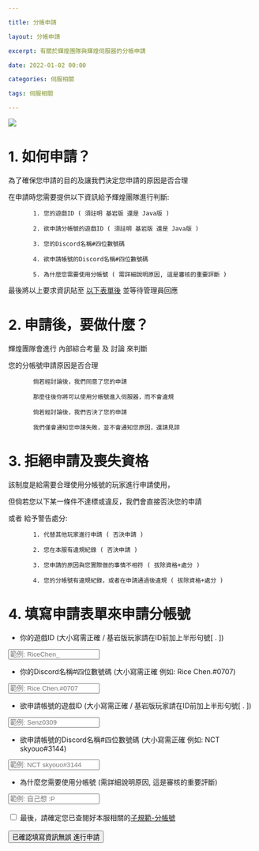```yaml
---

title: 分帳申請

layout: 分帳申請

excerpt: 有關於輝煌團隊與輝煌伺服器的分帳申請

date: 2022-01-02 00:00

categories: 伺服相關

tags: 伺服相關

---
```


![](https://media.discordapp.net/attachments/596718421966716928/971190210928992267/AddText_05-04-06.36.35.png)
# 1. 如何申請？

為了確保您申請的目的及讓我們決定您申請的原因是否合理

在申請時您需要提供以下資訊給予輝煌團隊進行判斷:



           1. 您的遊戲ID ( 須註明 基岩版 還是 Java版 )

           2. 欲申請分帳號的遊戲ID ( 須註明 基岩版 還是 Java版 )
           
           3. 您的Discord名稱#四位數號碼
           
           4. 欲申請帳號的Discord名稱#四位數號碼

           5. 為什麼您需要使用分帳號 ( 需詳細說明原因, 這是審核的重要評斷 )



最後將以上要求資訊貼至 <a href="https://www.brilliantw.net/%E5%88%86%E5%B8%B3%E7%94%B3%E8%AB%8B/#4-%E5%A1%AB%E5%AF%AB%E7%94%B3%E8%AB%8B%E8%A1%A8%E5%96%AE%E4%BE%86%E7%94%B3%E8%AB%8B%E5%88%86%E5%B8%B3%E8%99%9F">以下表單後</a> 並等待管理員回應

# 2. 申請後，要做什麼？

輝煌團隊會進行 內部綜合考量 及 討論 來判斷

您的分帳號申請原因是否合理



           倘若經討論後，我們同意了您的申請

           那麼往後你將可以使用分帳號進入伺服器，而不會違規

> 


           倘若經討論後，我們否決了您的申請

           我們僅會通知您申請失敗，並不會通知您原因，還請見諒



# 3. 拒絕申請及喪失資格

該制度是給需要合理使用分帳號的玩家進行申請使用，

但倘若您以下某一條件不達標或違反，我們會直接否決您的申請

或者 給予警告處分:



           1. 代替其他玩家進行申請 ( 否決申請 )

           2. 您在本服有違規紀錄 ( 否決申請 )

           3. 您申請的原因與您實際做的事情不相符 ( 拔除資格+處分 )

           4. 您的分帳號有違規紀錄，或者在申請通過後違規 ( 拔除資格+處分 )


# 4. 填寫申請表單來申請分帳號

- 你的遊戲ID (大小寫需正確 / 基岩版玩家請在ID前加上半形句號[ . ])
<div class="col-6">
<input class="form-control bg-dark" id="minecraftName" name="name" type="text" placeholder="範例: RiceChen_" onfocusout="checkMinecraftNameWithProxy()" required>
  <div id="preserve-minecraft-name"></div>
</div>


- 你的Discord名稱#四位數號碼 (大小寫需正確 例如: Rice Chen.#0707)
<div class="col-6">
<input class="form-control bg-dark" id="discordTag" name="discordTag" type="text" placeholder="範例: Rice Chen.#0707" onfocusout="checkDiscordTagWithProxy()" required>
  <div id="preserve-discord-tag"></div>
</div>

- 欲申請帳號的遊戲ID (大小寫需正確 / 基岩版玩家請在ID前加上半形句號[ . ])
<div class="col-6">
<input class="form-control bg-dark" id="minecraftName2" name="name2" type="text" placeholder="範例: Senz0309" onfocusout="checkMinecraftNameWithProxy2()" required>
  <div id="preserve-minecraft-name2"></div>
</div>


- 欲申請帳號的Discord名稱#四位數號碼 (大小寫需正確 例如: NCT skyouo#3144)
<div class="col-6">
<input class="form-control bg-dark" id="discordTag2" name="discordTag2" type="text" placeholder="範例: NCT skyouo#3144" onfocusout="checkDiscordTagWithProxy2()" required>
  <div id="preserve-discord-tag2"></div>
</div>

- 為什麼您需要使用分帳號 (需詳細說明原因, 這是審核的重要評斷)
<div class="col-6">
<input class="form-control bg-dark" id="comment" name="comment" type="text" placeholder="範例: 自己想 :P" required>
   <div id="preserve-comment-status" style="color: red;"></div>
</div>

<br />

<input type="checkbox" id="check-tos">
<label for="check-tos" class="form-check-label">最後，請確定您已查閱好本服相關的<a href="https://www.brilliantw.net/%E4%BC%BA%E6%9C%8D%E5%AE%88%E5%89%87/#7-2-%E5%AD%90%E8%A6%8F%E7%AF%84-%E5%88%86%E5%B8%B3%E8%99%9F">子規範-分帳號</a></label>
<div id="preserve-checkbox-status" style="color: red;"></div>
  
<br />
<button class="btn btn-primary" id="submit">已確認填寫資訊無誤 進行申請</button>

</form>

<script defer>
// [訊] 求您別看這邊的源代碼, 拜託了 >_<

var checkMinecraftNameWithProxy = () => {};
var checkDiscordTagWithProxy = () => {};
var checkMinecraftNameWithProxy2 = () => {};
var checkDiscordTagWithProxy2 = () => {};
var clickboxVerify = () => {};

let minecraftAccountStatus = false;
let discordAccountStatus = false;

window.onload = function() {
  checkMinecraftNameWithProxy = () => {
      let name = $('#minecraftName').val();
      if (name.length > 2 && name.length < 23) {
           fetch('https://api.brilliantw.net/api/v1/proxy', { 
                method: 'POST', 
                headers: { 
                    'Content-Type': 'application/x-www-form-urlencoded'
                },
                body: 'name=' + encodeURIComponent(name)
           })
           .then(res => res.json())
           .then(data => {
               if (data.data?.userExists) {
                    $('#preserve-minecraft-name').text('此「遊戲ID」存在，請放心填寫其他欄位。');
                    if ($('#minecraftName').hasClass('border-danger')) $('#minecraftName').removeClass('border-danger');
                    if ($('#minecraftName').hasClass('border-success')) return;
                    $('#minecraftName').addClass('border-success');
                    $('#preserve-minecraft-name').attr('style', 'color: green');
                    minecraftAccountStatus = true;
               } else {
                    $('#preserve-minecraft-name').text('你似乎沒有進入過輝煌伺服器，請加入過至少一次再填寫此欄位，也有可能是你「遊戲ID」寫錯了。');
                    if ($('#minecraftName').hasClass('border-success')) $('#minecraftName').removeClass('border-success');
                    if ($('#minecraftName').hasClass('border-danger')) return;
                    $('#minecraftName').addClass('border-danger');
                    $('#preserve-minecraft-name').attr('style', 'color: red');
                    minecraftAccountStatus = false;
               }
           })
           .catch(() => {});
      } else if (name.length === 0) {
           if ($('#preserve-minecraft-name').text().length) $('#preserve-minecraft-name').text('');
           if ($('#minecraftName').hasClass('border-success')) $('#minecraftName').removeClass('border-success');
           if ($('#minecraftName').hasClass('border-danger')) $('#minecraftName').removeClass('border-danger');
           if ($('#preserve-minecraft-name').attr('style')) $('#preserve-minecraft-name').removeAttr('style');
           minecraftAccountStatus = false;
      }
  }

  checkDiscordTagWithProxy = () => {
      let name = $('#discordTag').val();
      if (name.length > 6 && name.length < 41) {
           fetch('https://api.brilliantw.net/api/v1/proxy', { 
                method: 'POST', 
                headers: { 
                    'Content-Type': 'application/x-www-form-urlencoded'
                },
                body: 'discordTag=' + encodeURIComponent(name)
           })
           .then(res => res.json())
           .then(data => {
               if (data.data?.userExists) {
                    $('#preserve-discord-tag').text('此「Discord名稱#四位數號碼」存在，請放心填寫其他欄位。');
                    if ($('#discordTag').hasClass('border-danger')) $('#discordTag').removeClass('border-danger');
                    if ($('#discordTag').hasClass('border-success')) return;
                    $('#discordTag').addClass('border-success');
                    $('#preserve-discord-tag').attr('style', 'color: green');
                    discordAccountStatus = true;
               } else {
                    $('#preserve-discord-tag').text('你似乎沒有進入過輝煌Discord群組，請加入後再填寫此欄位，也有可能是你「Discord名稱#四位數號碼」寫錯了。');
                    if ($('#discordTag').hasClass('border-success')) $('#discordTag').removeClass('border-success');
                    if ($('#discordTag').hasClass('border-danger')) return;
                    $('#discordTag').addClass('border-danger');
                    $('#preserve-discord-tag').attr('style', 'color: red');
                    discordAccountStatus = false;
               }
           })
           .catch(() => {});
      } else if (name.length === 0) {
           if ($('#preserve-discord-tag').text().length) $('#preserve-discord-name').text('');
           if ($('#discordTag').hasClass('border-success')) $('#discordTag').removeClass('border-success');
           if ($('#discordTag').hasClass('border-danger')) $('#discordTag').removeClass('border-danger');
           if ($('#preserve-discord-tag').attr('style')) $('#preserve-discord-name').removeAttr('style');
           discordAccountStatus = false;
      }
  }
           
  checkMinecraftNameWithProxy2 = () => {
      let name = $('#minecraftName2').val();
      if (name.length > 2 && name.length < 23) {
           fetch('https://api.brilliantw.net/api/v1/proxy', { 
                method: 'POST', 
                headers: { 
                    'Content-Type': 'application/x-www-form-urlencoded'
                },
                body: 'name=' + encodeURIComponent(name)
           })
           .then(res => res.json())
           .then(data => {
               if (data.data?.userExists) {
                    $('#preserve-minecraft-name2').text('此「遊戲ID」存在，請放心填寫其他欄位。');
                    if ($('#minecraftName2').hasClass('border-danger')) $('#minecraftName2').removeClass('border-danger');
                    if ($('#minecraftName2').hasClass('border-success')) return;
                    $('#minecraftName2').addClass('border-success');
                    $('#preserve-minecraft-name2').attr('style', 'color: green');
                    minecraftAccountStatus = true;
               } else {
                    $('#preserve-minecraft-name2').text('你似乎沒有進入過輝煌伺服器，請加入過至少一次再填寫此欄位，也有可能是你「遊戲ID」寫錯了。');
                    if ($('#minecraftName2').hasClass('border-success')) $('#minecraftName2').removeClass('border-success');
                    if ($('#minecraftName2').hasClass('border-danger')) return;
                    $('#minecraftName2').addClass('border-danger');
                    $('#preserve-minecraft-name2').attr('style', 'color: red');
                    minecraftAccountStatus = false;
               }
           })
           .catch(() => {});
      } else if (name.length === 0) {
           if ($('#preserve-minecraft-name2').text().length) $('#preserve-minecraft-name2').text('');
           if ($('#minecraftName2').hasClass('border-success')) $('#minecraftName2').removeClass('border-success');
           if ($('#minecraftName2').hasClass('border-danger')) $('#minecraftName2').removeClass('border-danger');
           if ($('#preserve-minecraft-name2').attr('style')) $('#preserve-minecraft-name2').removeAttr('style');
           minecraftAccountStatus = false;
      }
  }

  checkDiscordTagWithProxy2 = () => {
      let name = $('#discordTag2').val();
      if (name.length > 6 && name.length < 41) {
           fetch('https://api.brilliantw.net/api/v1/proxy', { 
                method: 'POST', 
                headers: { 
                    'Content-Type': 'application/x-www-form-urlencoded'
                },
                body: 'discordTag=' + encodeURIComponent(name)
           })
           .then(res => res.json())
           .then(data => {
               if (data.data?.userExists) {
                    $('#preserve-discord-tag2').text('此「Discord名稱#四位數號碼」存在，請放心填寫其他欄位。');
                    if ($('#discordTag2').hasClass('border-danger')) $('#discordTag2').removeClass('border-danger');
                    if ($('#discordTag2').hasClass('border-success')) return;
                    $('#discordTag2').addClass('border-success');
                    $('#preserve-discord-tag2').attr('style', 'color: green');
                    discordAccountStatus = true;
               } else {
                    $('#preserve-discord-tag2').text('你似乎沒有進入過輝煌Discord群組，請加入後再填寫此欄位，也有可能是你「Discord名稱#四位數號碼」寫錯了。');
                    if ($('#discordTag2').hasClass('border-success')) $('#discordTag2').removeClass('border-success');
                    if ($('#discordTag2').hasClass('border-danger')) return;
                    $('#discordTag2').addClass('border-danger');
                    $('#preserve-discord-tag2').attr('style', 'color: red');
                    discordAccountStatus = false;
               }
           })
           .catch(() => {});
      } else if (name.length === 0) {
           if ($('#preserve-discord-tag2').text().length) $('#preserve-discord-name2').text('');
           if ($('#discordTag2').hasClass('border-success')) $('#discordTag2').removeClass('border-success');
           if ($('#discordTag2').hasClass('border-danger')) $('#discordTa2g').removeClass('border-danger');
           if ($('#preserve-discord-tag2').attr('style')) $('#preserve-discord-name2').removeAttr('style');
           discordAccountStatus = false;
      }
  }

  formSubmit = () => {
      if (!document.getElementById("check-tos").checked) {
          $('#preserve-checkbox-status').text('倘若想要進行申請, 您必須同意分帳號之規定.');
          return false;
      }
      
      if (!document.getElementById("comment").checked) {
          $('#preserve-comment-status').text('倘若想要進行申請, 您必須填寫此欄位');
          return false;
      }

      if (!minecraftAccountStatus || !$('#minecraftName').val().length) {
          alert('請填寫有效的 Minecraft ID.');
          return false;
      }

      if (!discordAccountStatus || !$('#discordTag').val().length) {
          alert('您必須要填寫有效的 Discord Tag.');
          return false;
      }
      fetch('https://api.brilliantw.net/api/v1/proxy', {
          method: 'POST',
          headers: {
              'Content-Type': 'application/x-www-form-urlencoded'
          },
          body: $('form').serialize()
      })
      .then(res => res.json())
      .then(data => {
          if (data.status) {
              alert(`已成功傳送申請資訊，請等待管理員審核`);
          } else {
              alert(`請至輝煌伺服器 Discord 群組回報錯誤代碼 ${data.message}, 倘若造成您的不便敬請見諒.`);
          }
      })
      .catch(() => alert("發生錯誤, 請檢查網路連線, 或者稍等 5 至 10 分鐘後重試操作, 倘若造成您的不便敬請見諒."));
      return false;
  }
  
  clickboxVerify = () => {
      if (document.getElementById("check-tos").checked) $('#preserve-checkbox-status').text('');
  }
  
  document.getElementById("submit").addEventListener("click", formSubmit, false);
  document.getElementById("check-tos").addEventListener("click", clickboxVerify, false);
}
</script>

